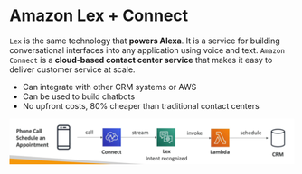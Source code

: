 # Amazon Lex + Connect

`Lex` is the same technology that **powers Alexa**. It is a service for building conversational interfaces into any application using voice and text. `Amazon Connect` is a **cloud-based contact center service** that makes it easy to deliver customer service at scale.

- Can integrate with other CRM systems or AWS
- Can be used to build chatbots
- No upfront costs, 80% cheaper than traditional contact centers

![lex + connect workflow](assets/lex-connect-workflow.png)

